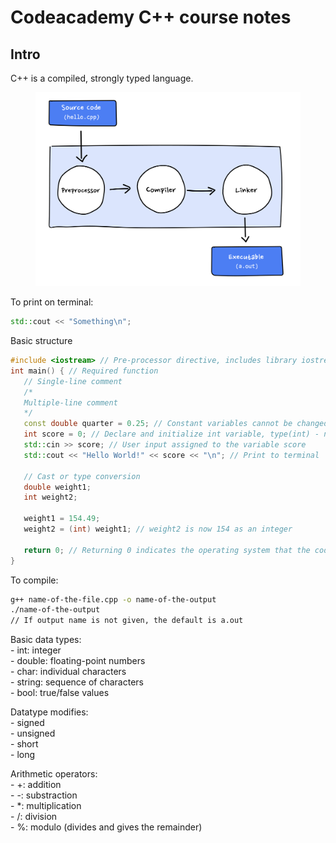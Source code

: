 # Codeacademy C++ course notes

## Intro

C++ is a compiled, strongly typed language.

<figure><img src="../../../.gitbook/assets/image (6).png" alt=""><figcaption></figcaption></figure>

To print on terminal:

```cpp
std::cout << "Something\n";
```

Basic structure

```cpp
#include <iostream> // Pre-processor directive, includes library iostream
int main() { // Required function
   // Single-line comment
   /*
   Multiple-line comment
   */
   const double quarter = 0.25; // Constant variables cannot be changed during execution (const)
   int score = 0; // Declare and initialize int variable, type(int) - name(score) - end of statement(;)
   std::cin >> score; // User input assigned to the variable score
   std::cout << "Hello World!" << score << "\n"; // Print to terminal
   
   // Cast or type conversion
   double weight1;
   int weight2;

   weight1 = 154.49;
   weight2 = (int) weight1; // weight2 is now 154 as an integer
   
   return 0; // Returning 0 indicates the operating system that the code executed successfully. Optional
}
```

To compile:

```bash
g++ name-of-the-file.cpp -o name-of-the-output
./name-of-the-output
// If output name is not given, the default is a.out
```

Basic data types:\
\- int: integer\
\- double: floating-point numbers\
\- char: individual characters\
\- string: sequence of characters\
\- bool: true/false values

Datatype modifies:\
\- signed\
\- unsigned\
\- short\
\- long

Arithmetic operators:\
\- +: addition\
\- -: substraction\
\- \*: multiplication\
\- /: division\
\- %: modulo (divides and gives the remainder)



